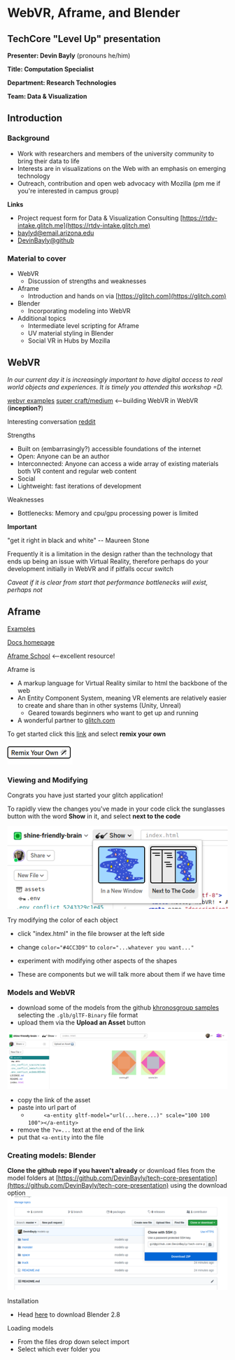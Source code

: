 # WebVR, Aframe, and Blender 
## TechCore "Level Up" presentation
**Presenter: Devin Bayly** (pronouns he/him)

**Title: Computation Specialist**

**Department: Research Technologies**

**Team: Data & Visualization**

## Introduction
### Background


* Work with researchers and members of the university community to bring their data to life
* Interests are in visualizations on the Web with an emphasis on emerging technology
* Outreach, contribution and open web advocacy with Mozilla (pm me if you're interested in campus group) 

**Links**

* Project request form for Data & Visualization Consulting [https://rtdv-intake.glitch.me](https://rtdv-intake.glitch.me)
* baylyd@email.arizona.edu
* [DevinBayly@github](https://github.com/DevinBayly)


### Material to cover

* WebVR
    * Discussion of strengths and weaknesses
* Aframe
    * Introduction and hands on via [https://glitch.com](https://glitch.com)
* Blender
    * Incorporating modeling into WebVR
* Additional topics
    * Intermediate level scripting for Aframe
    * UV material styling in Blender
    * Social VR in Hubs by Mozilla

## WebVR

*In our current day it is increasingly important to have digital access to real world objects and experiences. It is timely you attended this workshop =D.* 

[webvr examples](https://webvr.directory/)
[super craft/medium](supermedium.com) <--building WebVR in WebVR (**inception?**)

Interesting conversation [reddit](https://www.reddit.com/r/WebVR/comments/3e2mes/what_are_the_advantages_of_webvr_over_native_vr/)

Strengths

* Built on (embarrasingly?) accessible foundations of the internet
* Open: Anyone can be an author
* Interconnected: Anyone can access a wide array of existing materials both VR content and regular web content
* Social
* Lightweight: fast iterations of development

Weaknesses

* Bottlenecks: Memory and cpu/gpu processing power is limited

**Important**

"get it right in black and white" -- Maureen Stone

Frequently it is a limitation in the design rather than the technology that ends up being an issue with Virtual Reality, therefore perhaps do your development initially in WebVR and if pitfalls occur switch

*Caveat if it is clear from start that performance bottlenecks will exist, perhaps not*


## Aframe

[Examples](https://aframe.io/aframe/examples/)


[Docs homepage](https://aframe.io/docs/1.0.0/introduction/)

[Aframe School](https://aframe.io/school/) <--excellent resource!

Aframe is

* A markup language for Virtual Reality similar to html the backbone of the web
* An Entity Component System, meaning VR elements are relatively easier to create and share than in other systems (Unity, Unreal) 
    * Geared towards beginners who want to get up and running
* A wonderful partner to [glitch.com](https://glitch.com)

To get started click this [link](http://glitch.com/~aframe) and select **remix your own**

![pic](./20200317T161605445734.png)

### Viewing and Modifying

Congrats you have just started your glitch application!

To rapidly view the changes you've made in your code click the sunglasses button with the word **Show** in it, and select **next to the code**


![](./20200317T163443881078.png)

Try modifying the color of each object

* click "index.html" in the file browser at the left side
* change `color="#4CC3D9"` to `color="...whatever you want..."`
* experiment with modifying other aspects of the shapes

* These are components but we will talk more about them if we have time

### Models and WebVR

* download some of the models from the github [khronosgroup samples](https://github.com/KhronosGroup/glTF-Sample-Models/tree/master/2.0) selecting the `.glb/glTF-Binary` file format
* upload them via the **Upload an Asset** button

![](20200317T164415324882.png)

* copy the link of the asset
* paste into url part of 
    * `      <a-entity gltf-model="url(...here...)" scale="100 100 100"></a-entity>
`
* remove the `?v=...` text at the end of the link
* put that `<a-entity` into the file

### Creating models: Blender

**Clone the github repo if you haven't already** or download files from the model folders at [https://github.com/DevinBayly/tech-core-presentation](https://github.com/DevinBayly/tech-core-presentation) using the download option
![](./20200317T165140068020.png)

Installation

* Head [here](https://www.blender.org/) to download Blender 2.8

Loading models

* From the files drop down select import
* Select which ever folder you
